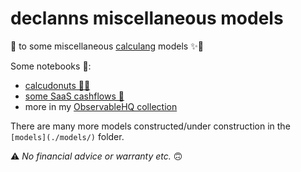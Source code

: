# declanns miscellaneous models

🏡 to some miscellaneous [calculang](https://github.com/calculang/calculang) models ✨🎁

Some notebooks 📓:

- [calcudonuts 🍩💫 ](https://observablehq.com/@declann/calcudonuts?collection=@declann/calculang)
- [some SaaS cashflows 💸](https://observablehq.com/@declann/some-cashflows?collection=@declann/calculang)
- more in my [ObservableHQ collection](https://observablehq.com/collection/@declann/calculang)

There are many more models constructed/under construction in the `[models](./models/)` folder.

⚠️ *No financial advice or warranty etc.* 🙃
